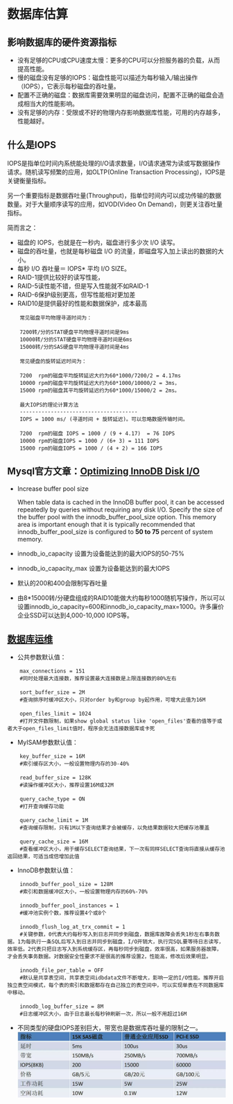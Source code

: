 # 数据库估算

## 影响数据库的硬件资源指标
* 没有足够的CPU或CPU速度太慢：更多的CPU可以分担服务器的负载，从而提高性能。
* 慢的磁盘没有足够的IOPS：磁盘性能可以描述为每秒输入/输出操作（IOPS），它表示每秒磁盘的吞吐量。
* 配置不正确的磁盘：数据库需要效果明显的磁盘访问，配置不正确的磁盘会造成相当大的性能影响。
* 没有足够的内存：受限或不好的物理内存影响数据库性能，可用的内存越多，性能越好。

## 什么是IOPS 
  IOPS是指单位时间内系统能处理的I/O请求数量，I/O请求通常为读或写数据操作请求。随机读写频繁的应用，如OLTP(Online Transaction Processing)，IOPS是关键衡量指标。
  
  另一个重要指标是数据吞吐量(Throughput)，指单位时间内可以成功传输的数据数量。对于大量顺序读写的应用，如VOD(Video On Demand)，则更关注吞吐量指标。

  简而言之：
   * 磁盘的 IOPS，也就是在一秒内，磁盘进行多少次 I/O 读写。
   * 磁盘的吞吐量，也就是每秒磁盘 I/O 的流量，即磁盘写入加上读出的数据的大小。
   * 每秒 I/O 吞吐量＝ IOPS* 平均 I/O SIZE。
   * RAID-1提供比较好的读写性能，
   * RAID-5读性能不错，但是写入性能就不如RAID-1
   * RAID-6保护级别更高，但写性能相对更加差
   * RAID10是提供最好的性能和数据保护，成本最高
   
   ```
       常见磁盘平均物理寻道时间为：
     
       7200转/分的STAT硬盘平均物理寻道时间是9ms
       10000转/分的STAT硬盘平均物理寻道时间是6ms
       15000转/分的SAS硬盘平均物理寻道时间是4ms
       
       常见硬盘的旋转延迟时间为：   
     
       7200  rpm的磁盘平均旋转延迟大约为60*1000/7200/2 = 4.17ms
       10000 rpm的磁盘平均旋转延迟大约为60*1000/10000/2 = 3ms，
       15000 rpm的磁盘其平均旋转延迟约为60*1000/15000/2 = 2ms。
       
       最大IOPS的理论计算方法
       --------------------------------------
       IOPS = 1000 ms/ (寻道时间 + 旋转延迟)。可以忽略数据传输时间。
       
       7200  rpm的磁盘 IOPS = 1000 / (9 + 4.17)  = 76 IOPS
       10000 rpm的磁盘IOPS = 1000 / (6+ 3) = 111 IOPS
       15000 rpm的磁盘IOPS = 1000 / (4 + 2) = 166 IOPS
   ```
   
## Mysql官方文章：[Optimizing InnoDB Disk I/O][1]
 * Increase buffer pool size

   When table data is cached in the InnoDB buffer pool, it can be accessed repeatedly by queries without requiring any disk I/O. Specify the size of the buffer pool with the innodb_buffer_pool_size option. This memory area is important enough that it is typically recommended that innodb_buffer_pool_size is configured to **50 to 75** percent of system memory. 

 * innodb_io_capacity 设置为设备能达到的最大IOPS的50-75% 
 * innodb_io_capacity_max 设置为设备能达到的最大IOPS
 * 默认的200和400会限制写吞吐量
 * 由8*15000转/分硬盘组成的RAID10能做大约每秒1000随机写操作，所以可以设置innodb_io_capacity=600和innodb_io_capacity_max=1000。许多廉价企业SSD可以达到4,000-10,000 IOPS等。

## [数据库运维][2]

   * 公共参数默认值：
   ```
       max_connections = 151
       #同时处理最大连接数，推荐设置最大连接数是上限连接数的80%左右   
       
       sort_buffer_size = 2M
       #查询排序时缓冲区大小，只对order by和group by起作用，可增大此值为16M
       
       open_files_limit = 1024 
       #打开文件数限制，如果show global status like 'open_files'查看的值等于或者大于open_files_limit值时，程序会无法连接数据库或卡死
   ```
   * MyISAM参数默认值：
    
   ```
       key_buffer_size = 16M
       #索引缓存区大小，一般设置物理内存的30-40%
        
       read_buffer_size = 128K  
       #读操作缓冲区大小，推荐设置16M或32M
        
       query_cache_type = ON
       #打开查询缓存功能
        
       query_cache_limit = 1M  
       #查询缓存限制，只有1M以下查询结果才会被缓存，以免结果数据较大把缓存池覆盖
        
       query_cache_size = 16M  
       #查看缓冲区大小，用于缓存SELECT查询结果，下一次有同样SELECT查询将直接从缓存池返回结果，可适当成倍增加此值
   ```  
   * InnoDB参数默认值：
   ```
       innodb_buffer_pool_size = 128M
       #索引和数据缓冲区大小，一般设置物理内存的60%-70%
     
       innodb_buffer_pool_instances = 1    
       #缓冲池实例个数，推荐设置4个或8个
     
       innodb_flush_log_at_trx_commit = 1  
       #关键参数，0代表大约每秒写入到日志并同步到磁盘，数据库故障会丢失1秒左右事务数据。1为每执行一条SQL后写入到日志并同步到磁盘，I/O开销大，执行完SQL要等待日志读写，效率低。2代表只把日志写入到系统缓存区，再每秒同步到磁盘，效率很高，如果服务器故障，才会丢失事务数据。对数据安全性要求不是很高的推荐设置2，性能高，修改后效果明显。
     
       innodb_file_per_table = OFF  
       #默认是共享表空间，共享表空间idbdata文件不断增大，影响一定的I/O性能。推荐开启独立表空间模式，每个表的索引和数据都存在自己独立的表空间中，可以实现单表在不同数据库中移动。
     
       innodb_log_buffer_size = 8M  
       #日志缓冲区大小，由于日志最长每秒钟刷新一次，所以一般不用超过16M
   ```
   
   * 不同类型的硬盘IOPS差别巨大，带宽也是数据库吞吐量的限制之一。
   ![disk][disk]


[1]: https://dev.mysql.com/doc/refman/5.5/en/optimizing-innodb-diskio.html 
[2]: https://blog.51cto.com/lizhenliang/1657465
[disk]:img/disk.png